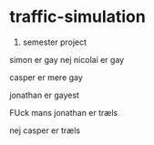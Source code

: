 # traffic-simulation

1. semester project

simon er gay
nej nicolai er gay

casper er mere gay

jonathan er gayest

FUck mans
jonathan er træls

nej casper er træls
